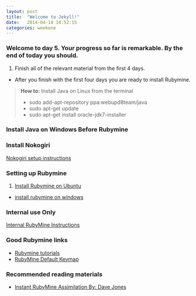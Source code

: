 ```yaml
---
layout: post
title:  "Welcome to Jekyll!"
date:   2014-04-18 14:52:15
categories: weekone
---
```


### Welcome to day 5. Your progress so far is remarkable. By the end of today you should.

1. Finish all of the relevant material from the first 4 days.
+ After you finish with the first four days you are ready to install Rubymine.

> **How to:** Install Java on Linux from the terminal
>
>- sudo add-apt-repository ppa:webupd8team/java
>- sudo apt-get update
>- sudo apt-get install oracle-jdk7-installer


### Install Java on Windows Before Rubymine


### Install Nokogiri
[Nokogiri setup instructions](http://nokogiri.org/tutorials/installing_nokogiri.html)


### Setting up Rubymine

1. [Install Rubymine on Ubuntu](http://www.bonusbits.com/main/HowTo:Install_Rubymine_on_Ubuntu)
+ [install rubymine on windows](http://www.jetbrains.com/ruby/)

### Internal use Only
[Internal RubyMine Instructions](https://github.com/blackbaud-qa/qa-101/wiki/RubyMine)


### Good Rubymine links

+ [Rubymine tutorials](http://confluence.jetbrains.com/display/RUBYDEV/Tutorials)
+ [RubyMine Default Keymap](https://www.jetbrains.com/ruby/docs/RubyMine_ReferenceCard.pdf)

### Recommended reading materials

+ [Instant RubyMine Assimilation By: Dave Jones](http://techbus.safaribooksonline.com/book/web-development/ruby/9781849698764)
